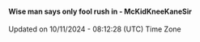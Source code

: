 #### Wise man says only fool rush in - McKidKneeKaneSir
Updated on 10/11/2024 - 08:12:28 (UTC) Time Zone
